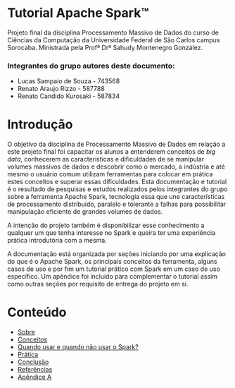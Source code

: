 # Tutorial Apache Spark™

Projeto final da disciplina Processamento Massivo de Dados do curso de Ciências da Computação da Universidade Federal de São Carlos campus Sorocaba.
Ministrada pela Profª Drª Sahudy Montenegro González. 

### Integrantes do grupo autores deste documento:
- Lucas Sampaio de Souza - 743568
- Renato Araujo Rizzo - 587788
- Renato Candido Kurosaki - 587834

# Introdução

O objetivo da disciplina de Processamento Massivo de Dados em relação a este projeto final foi capacitar os alunos a entenderem conceitos de *big data*, conhecerem as características e dificuldades de se manipular volumes massivos de dados e descobrir como o mercado, a indústria e até mesmo o usuário comum utilizam ferramentas para colocar em prática estes conceitos e superar essas dificuldades. 
Esta documentação e tutorial é o resultado de pesquisas e estudos realizados pelos integrantes do grupo sobre a ferramenta Apache Spark, tecnologia essa que une características de processamento distribuído, paralelo e tolerante a falhas para possibilitar manipulação eficiente de grandes volumes de dados.

A intenção do projeto também é disponibilizar esse conhecimento a qualquer um que tenha interesse no Spark e queira ter uma experiência prática introdutória com a mesma.

A documentação está organizada por seções iniciando por uma explicação do que é o Apache Spark, os principais conceitos da ferramenta, alguns casos de uso e por fim um tutorial prático com Spark em um caso de uso específico. Um apêndice foi incluído para complementar o tutorial assim como outras seções por requisito de entrega do projeto em si.

# Conteúdo

* [Sobre](/seções/sobre.md)
* [Conceitos](/seções/conceitos.md)
* [Quando usar e quando não usar o Spark?](/seções/quando_usar.md)
* [Prática](/seções/prática.md)
* [Conclusão](/seções/conclusao.md)
* [Referências](/seções/referências.md)
* [Apêndice A](/seções/criando_sqlite.md)
